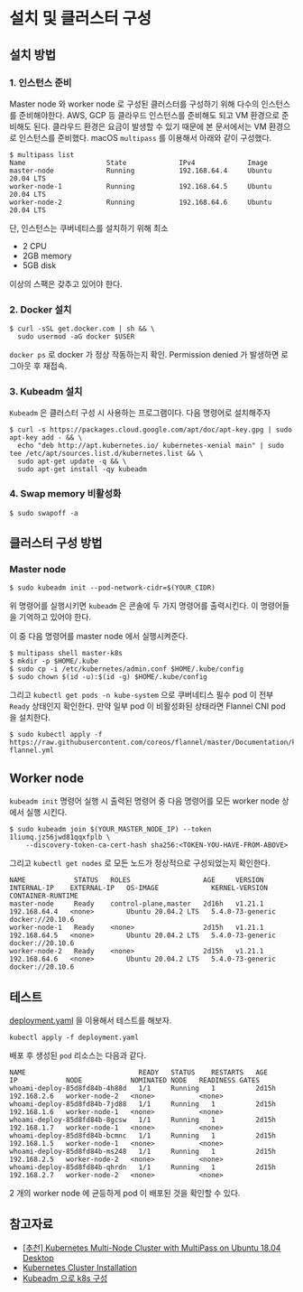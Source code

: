 # 설치 및 클러스터 구성

## 설치 방법

### 1. 인스턴스 준비
Master node 와 worker node 로 구성된 클러스터를 구성하기 위해 다수의 인스턴스를 준비해야한다. 
AWS, GCP 등 클라우드 인스턴스를 준비해도 되고 VM 환경으로 준비해도 된다. 
클라우드 환경은 요금이 발생할 수 있기 때문에 본 문서에서는 VM 환경으로 인스턴스를 준비했다. 
macOS ```multipass``` 를 이용해서 아래와 같이 구성했다.

```
$ multipass list
Name                    State             IPv4             Image
master-node             Running           192.168.64.4     Ubuntu 20.04 LTS
worker-node-1           Running           192.168.64.5     Ubuntu 20.04 LTS
worker-node-2           Running           192.168.64.6     Ubuntu 20.04 LTS
```

단, 인스턴스는 쿠버네티스를 설치하기 위해 최소
* 2 CPU
* 2GB memory
* 5GB disk  

이상의 스팩은 갖추고 있어야 한다.

### 2. Docker 설치

```
$ curl -sSL get.docker.com | sh && \
  sudo usermod -aG docker $USER
```

```docker ps``` 로 docker 가 정상 작동하는지 확인. Permission denied 가 발생하면 로그아웃 후 재접속.

### 3. Kubeadm 설치

```Kubeadm``` 은 클러스터 구성 시 사용하는 프로그램이다. 다음 명령어로 설치해주자

```
$ curl -s https://packages.cloud.google.com/apt/doc/apt-key.gpg | sudo apt-key add - && \
  echo "deb http://apt.kubernetes.io/ kubernetes-xenial main" | sudo tee /etc/apt/sources.list.d/kubernetes.list && \
  sudo apt-get update -q && \
  sudo apt-get install -qy kubeadm
```

### 4. Swap memory 비활성화

```
$ sudo swapoff -a
```

## 클러스터 구성 방법

### Master node

```
$ sudo kubeadm init --pod-network-cidr=$(YOUR_CIDR)
```

위 명령어를 실행시키면 ```kubeadm``` 은 콘솔에 두 가지 명령어를 출력시킨다. 이 명령어들을 기억하고 있어야 한다.

이 중 다음 명령어를 master node 에서 실행시켜준다.

```
$ multipass shell master-k8s
$ mkdir -p $HOME/.kube
$ sudo cp -i /etc/kubernetes/admin.conf $HOME/.kube/config
$ sudo chown $(id -u):$(id -g) $HOME/.kube/config
```

그리고 ```kubectl get pods -n kube-system``` 으로 쿠버네티스 필수 pod 이 전부 ```Ready``` 상태인지 확인한다.
만약 일부 pod 이 비활성화된 상태라면 Flannel CNI pod 을 설치한다.

```
$ sudo kubectl apply -f https://raw.githubusercontent.com/coreos/flannel/master/Documentation/kube-flannel.yml
```

## Worker node
```kubeadm init``` 명령어 실행 시 출력된 명령어 중 다음 명령어를 모든 worker node 상에서 실행 시킨다.

```
$ sudo kubeadm join $(YOUR_MASTER_NODE_IP) --token 1liumq.jz56jwd81qqxfplb \
    --discovery-token-ca-cert-hash sha256:<TOKEN-YOU-HAVE-FROM-ABOVE>
```

그리고 ```kubectl get nodes``` 로 모든 노드가 정상적으로 구성되었는지 확인한다.

```
NAME            STATUS   ROLES                  AGE     VERSION   INTERNAL-IP    EXTERNAL-IP   OS-IMAGE             KERNEL-VERSION     CONTAINER-RUNTIME
master-node     Ready    control-plane,master   2d16h   v1.21.1   192.168.64.4   <none>        Ubuntu 20.04.2 LTS   5.4.0-73-generic   docker://20.10.6
worker-node-1   Ready    <none>                 2d15h   v1.21.1   192.168.64.5   <none>        Ubuntu 20.04.2 LTS   5.4.0-73-generic   docker://20.10.6
worker-node-2   Ready    <none>                 2d15h   v1.21.1   192.168.64.6   <none>        Ubuntu 20.04.2 LTS   5.4.0-73-generic   docker://20.10.6
```

## 테스트

[deployment.yaml](./deployment.yaml) 을 이용해서 테스트를 해보자.

```kubectl apply -f deployment.yaml```

배포 후 생성된 ```pod``` 리소스는 다음과 같다.

```
NAME                            READY   STATUS    RESTARTS   AGE     IP            NODE            NOMINATED NODE   READINESS GATES
whoami-deploy-85d8fd84b-4h88d   1/1     Running   1          2d15h   192.168.2.6   worker-node-2   <none>           <none>
whoami-deploy-85d8fd84b-7jd88   1/1     Running   1          2d15h   192.168.1.6   worker-node-1   <none>           <none>
whoami-deploy-85d8fd84b-8gcsw   1/1     Running   1          2d15h   192.168.1.7   worker-node-1   <none>           <none>
whoami-deploy-85d8fd84b-bcmnc   1/1     Running   1          2d15h   192.168.1.5   worker-node-1   <none>           <none>
whoami-deploy-85d8fd84b-ms248   1/1     Running   1          2d15h   192.168.2.5   worker-node-2   <none>           <none>
whoami-deploy-85d8fd84b-qhrdn   1/1     Running   1          2d15h   192.168.2.7   worker-node-2   <none>           <none>
```

2 개의 worker node 에 균등하게 pod 이 배포된 것을 확인할 수 있다.

## 참고자료
* [[추천] Kubernetes Multi-Node Cluster with MultiPass on Ubuntu 18.04 Desktop](https://medium.com/platformer-blog/kubernetes-multi-node-cluster-with-multipass-on-ubuntu-18-04-desktop-f80b92b1c6a7)
* [Kubernetes Cluster Installation](https://velog.io/@dry8r3ad/Kubernetes-Cluster-Installation)
* [Kubeadm 으로 k8s 구성](https://velog.io/@seunghyeon/Kubeadm%EC%9C%BC%EB%A1%9C-K8S-%EA%B5%AC%EC%84%B1)
